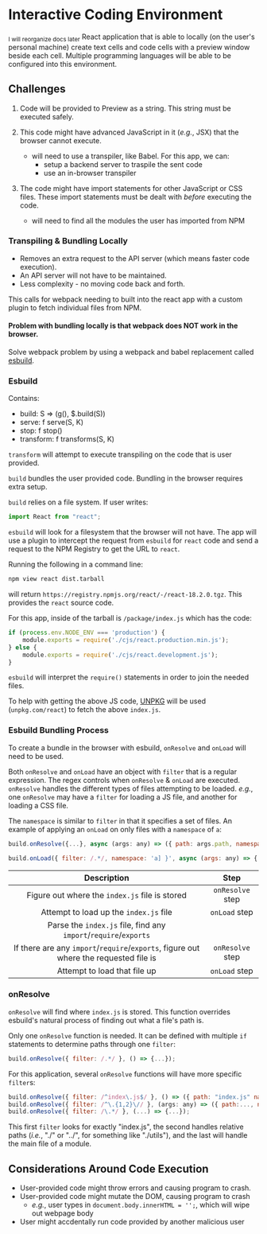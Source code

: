 # Interactive Coding Environment

<sub>I will reorganize docs later</sub>
React application that is able to locally (on the user's personal machine) create text
cells and code cells with a preview window beside each cell. Multiple programming
languages will be able to be configured into this environment.

## Challenges

1.  Code will be provided to Preview as a string. This string must be executed safely.
2.  This code might have advanced JavaScript in it (<em>e.g.</em>, JSX) that the browser
    cannot execute.

    -   will need to use a transpiler, like Babel. For this app, we can:
        -   setup a backend server to traspile the sent code
        -   use an in-browser transpiler

3.  The code might have import statements for other JavaScript or CSS files. These
    import statements must be dealt with <em>before</em> executing the code.
    -   will need to find all the modules the user has imported from NPM

### Transpiling & Bundling Locally

-   Removes an extra request to the API server (which means faster code execution).
-   An API server will not have to be maintained.
-   Less complexity - no moving code back and forth.

This calls for webpack needing to built into the react app with a custom plugin to
fetch individual files from NPM.

#### Problem with bundling locally is that webpack does NOT work in the browser.

Solve webpack problem by using a webpack and babel replacement called
[esbuild](https://esbuild.github.io/).

### Esbuild

Contains:

-   build: S => (g(), $.build(S))
-   serve: f serve(S, K)
-   stop: f stop()
-   transform: f transforms(S, K)

`transform` will attempt to execute transpiling on the code that is user provided.

`build` bundles the user provided code. Bundling in the browser requires extra setup.

`build` relies on a file system. If user writes:

```JavaScript
import React from "react";
```

`esbuild` will look for a filesystem that the browser will not have. The app will use a
plugin to intercept the request from `esbuild` for `react` code and send a request to
the NPM Registry to get the URL to `react`.

Running the following in a command line:

```sh
npm view react dist.tarball
```

will return `https://registry.npmjs.org/react/-/react-18.2.0.tgz`. This provides the
`react` source code.

For this app, inside of the tarball is `/package/index.js` which
has the code:

```JavaScript
if (process.env.NODE_ENV === 'production') {
    module.exports = require('./cjs/react.production.min.js');
} else {
    module.exports = require('./cjs/react.development.js');
}
```

`esbuild` will interpret the `require()` statements in order to join the needed files.

To help with getting the above JS code, [UNPKG](https://unpkg.com) will be used
(`unpkg.com/react`) to fetch the above `index.js`.

### Esbuild Bundling Process

To create a bundle in the browser with esbuild, `onResolve` and `onLoad` will need
to be used.

Both `onResolve` and `onLoad` have an object with `filter` that is a regular expression.
The regex controls when `onResolve` & `onLoad` are executed. `onResolve` handles the
different types of files attempting to be loaded.
<em>e.g.</em>, one `onResolve` may have a `filter` for loading a JS file, and another
for loading a CSS file.

The `namespace` is similar to `filter` in that it specifies a set of files. An example
of applying an `onLoad` on only files with a `namespace` of `a`:

```javascript
build.onResolve({...}, async (args: any) => ({ path: args.path, namespace: 'a' }));

build.onLoad({ filter: /.*/, namespace: 'a] }', async (args: any) => {...});
```

|                                      Description                                      |       Step       |
| :-----------------------------------------------------------------------------------: | :--------------: |
|                    Figure out where the `index.js` file is stored                     | `onResolve` step |
|                        Attempt to load up the `index.js` file                         |  `onLoad` step   |
|           Parse the `index.js` file, find any `import`/`require`/`exports`            |                  |
| If there are any `import`/`require`/`exports`, figure out where the requested file is | `onResolve` step |
|                             Attempt to load that file up                              |  `onLoad` step   |

### onResolve

`onResolve` will find where `index.js` is stored. This function overrides esbuild's
natural process of finding out what a file's path is.

Only one `onResolve` function is needed. It can be defined with multiple `if`
statements to determine paths through one `filter`:

```javascript
build.onResolve({ filter: /.*/ }, () => {...});
```

For this application, several `onResolve` functions will have more specific `filter`s:

```javascript
build.onResolve({ filter: /^index\.js$/ }, () => ({ path: "index.js" namespace: "a" }));
build.onResolve({ filter: /^\.{1,2}\// }, (args: any) => ({ path:..., namespace: "a" }));
build.onResolve({ filter: /\.*/ }, (...) => {...});
```

This first `filter` looks for exactly "index.js", the second handles relative paths
(<em>i.e.</em>, "./" or "../", for something like "./utils"), and the last will handle
the main file of a module.

## Considerations Around Code Execution

-   User-provided code might throw errors and causing program to crash.
-   User-provided code might mutate the DOM, causing program to crash
    -   <em>e.g.</em>, user types in `document.body.innerHTML = '';`, which will wipe out webpage body
-   User might accdentally run code provided by another malicious user
